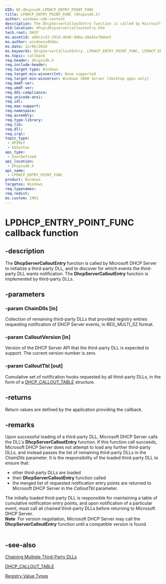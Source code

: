 ```yaml
---
UID: NC:dhcpssdk.LPDHCP_ENTRY_POINT_FUNC
title: LPDHCP_ENTRY_POINT_FUNC (dhcpssdk.h)
author: windows-sdk-content
description: The DhcpServerCalloutEntry function is called by Microsoft DHCP Server to initialize a third-party DLL, and to discover for which events the third-party DLL wants notification. The DhcpServerCalloutEntry function is implemented by third-party DLLs.
old-location: dhcp\dhcpservercalloutentry.htm
tech.root: DHCP
ms.assetid: a80c2cd3-291d-4646-9dba-20a42e78dee5
ms.author: windowssdkdev
ms.date: 12/05/2018
ms.keywords: DhcpServerCalloutEntry, LPDHCP_ENTRY_POINT_FUNC, LPDHCP_ENTRY_POINT_FUNC callback, LPDHCP_ENTRY_POINT_FUNC callback function [DHCP], _dhcp_dhcpservercalloutentry, dhcp.dhcpservercalloutentry, dhcpssdk/LPDHCP_ENTRY_POINT_FUNC
ms.topic: callback
req.header: dhcpssdk.h
req.include-header: 
req.target-type: Windows
req.target-min-winverclnt: None supported
req.target-min-winversvr: Windows 2000 Server [desktop apps only]
req.kmdf-ver: 
req.umdf-ver: 
req.ddi-compliance: 
req.unicode-ansi: 
req.idl: 
req.max-support: 
req.namespace: 
req.assembly: 
req.type-library: 
req.lib: 
req.dll: 
req.irql: 
topic_type:
 - APIRef
 - kbSyntax
api_type:
 - UserDefined
api_location:
 - Dhcpssdk.h
api_name:
 - LPDHCP_ENTRY_POINT_FUNC
product: Windows
targetos: Windows
req.typenames: 
req.redist: 
ms.custom: 19H1
---
```


# LPDHCP_ENTRY_POINT_FUNC callback function


## -description


The 
<b>DhcpServerCalloutEntry</b> function is called by Microsoft DHCP Server to initialize a third-party DLL, and to discover for which events the third-party DLL wants notification. The 
<b>DhcpServerCalloutEntry</b> function is implemented by third-party DLLs.


## -parameters




### -param ChainDlls [in]

Collection of remaining third-party DLLs that provided registry entries requesting notification of DHCP Server events, in REG_MULTI_SZ format.


### -param CalloutVersion [in]

Version of the DHCP Server API that the third-party DLL is expected to support. The current version number is zero.


### -param CalloutTbl [out]

Cumulative set of notification hooks requested by all third-party DLLs, in the form of a 
<a href="https://msdn.microsoft.com/fa57e5c5-2335-44ba-8642-61dcb8b33ffe">DHCP_CALLOUT_TABLE</a> structure.


## -returns



Return values are defined by the application providing the callback.




## -remarks



Upon successful loading of a third-party DLL, Microsoft DHCP Server calls the DLL's 
<b>DhcpServerCalloutEntry</b> function. If this function call succeeds, Microsoft DHCP Server does not attempt to load any further third-party DLLs, and instead passes the list of remaining third-party DLLs in the <i>ChainDlls</i> parameter. It is the responsibility of the loaded third-party DLL to ensure that:

<ul>
<li>other third-party DLLs are loaded</li>
<li>their 
<b>DhcpServerCalloutEntry</b> function called</li>
<li>the merged list of requested notification entry points are returned to Microsoft DHCP Server in the <i>CalloutTbl</i> parameter.</li>
</ul>
The initially loaded third-party DLL is responsible for maintaining a table of cumulative notification entry points, and upon notification of a particular event, must call all chained third-party DLLs before returning to Microsoft DHCP Server.

<div class="alert"><b>Note</b>  For version negotiation, Microsoft DHCP Server may call the 
<b>DhcpServerCalloutEntry</b> function until a compatible version is found.</div>
<div> </div>



## -see-also




<a href="https://msdn.microsoft.com/782dd73a-7f32-4001-859b-21379f1e80d4">Chaining Multiple Third-Party DLLs</a>



<a href="https://msdn.microsoft.com/fa57e5c5-2335-44ba-8642-61dcb8b33ffe">DHCP_CALLOUT_TABLE</a>



<a href="https://msdn.microsoft.com/5fd828d6-4d62-4823-a2f1-15782b5cd28c">Registry Value Types</a>
 

 

